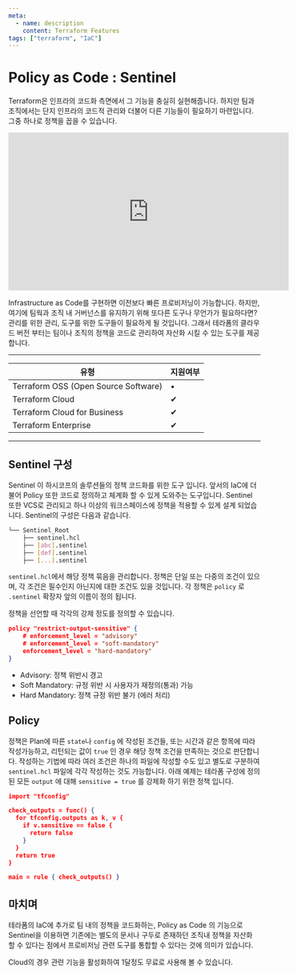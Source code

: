 ```yaml
---
meta:
  - name: description
    content: Terraform Features
tags: ["terraform", "IaC"]
---
```


# Policy as Code : Sentinel

Terraform은 인프라의 코드화 측면에서 그 기능을 충실히 실현해줍니다. 하지만 팀과 조직에서는 단지 인프라의 코드적 관리와 더불어 다른 기능들이 필요하기 마련입니다. 그중 하나로 정책을 꼽을 수 있습니다.

<iframe width="560" height="315" src="https://www.youtube.com/embed/QQ2SnWmSbjE" frameborder="0" allow="accelerometer; autoplay; encrypted-media; gyroscope; picture-in-picture" allowfullscreen></iframe>

Infrastructure as Code를 구현하면 이전보다 빠른 프로비저닝이 가능합니다. 하지만, 여기에 팀웍과 조직 내 거버넌스를 유지하기 위해 또다른 도구나 무언가가 필요하다면? 관리를 위한 관리, 도구를 위한 도구들이 필요하게 될 것입니다. 그래서 테라폼의 클라우드 버전 부터는 팀이나 조직의 정책을 코드로 관리하여 자산화 시킬 수 있는 도구를 제공합니다.

---

| 유형                                 | 지원여부 |
| ------------------------------------ | -------- |
| Terraform OSS (Open Source Software) | •        |
| Terraform Cloud                      | ✔︎        |
| Terraform Cloud for Business         | ✔︎        |
| Terraform Enterprise                 | ✔︎        |

---



## Sentinel 구성

Sentinel 이 하시코프의 솔루션들의 정책 코드화를 위한 도구 입니다. 앞서의 IaC에 더불어 Policy 또한 코드로 정의하고 체계화 할 수 있게 도와주는 도구입니다. Sentinel 또한 VCS로 관리되고 하나 이상의 워크스페이스에 정책을 적용할 수 있게 설계 되었습니다. Sentinel의 구성은 다음과 같습니다.

```bash
└── Sentinel_Root
    ├── sentinel.hcl
    ├── [abc].sentinel
    ├── [def].sentinel
    ├── [...].sentinel
```

`sentinel.hcl`에서 해당 정책 묶음을 관리합니다. 정책은 단일 또는 다중의 조건이 있으며, 각 조건은 필수인지 아닌지에 대한 조건도 있을 것입니다. 각 정책은 `policy` 로  `.sentinel` 확장자 앞의 이름이 정의 됩니다.

정책을 선언할 때 각각의 강제 정도를 정의할 수 있습니다.

```json
policy "restrict-output-sensitive" {
    # enforcement_level = "advisory"
    # enforcement_level = "soft-mandatory"
    enforcement_level = "hard-mandatory"
}
```

- Advisory: 정책 위반시 경고
- Soft Mandatory: 규정 위반 시 사용자가 재정의(통과) 가능
- Hard Mandatory: 정책 규정 위반 불가 (에러 처리)



## Policy

정책은 Plan에 따른 `state`나  `config` 에 작성된 조건들, 또는 시간과 같은 항목에 따라 작성가능하고, 리턴되는 값이 `true` 인 경우 해당 정책 조건을 만족하는 것으로 판단합니다. 작성하는 기법에 따라 여러 조건은 하나의 파일에 작성할 수도 있고 별도로 구분하여 `sentinel.hcl` 파일에 각각 작성하는 것도 가능합니다. 아래 예제는 테라폼 구성에 정의된 모든 `output` 에 대해 `sensitive = true` 를 강제화 하기 위한 정책 입니다.

```json
import "tfconfig"

check_outputs = func() {
  for tfconfig.outputs as k, v {
    if v.sensitive == false {
      return false
    }
  }
  return true
}

main = rule { check_outputs() }
```



## 마치며

테라폼의 IaC에 추가로 팀 내의 정책을 코드화하는, Policy as Code 의 기능으로 Sentinel을 이용하면 기존에는 별도의 문서나 구두로 존재하던 조직내 정책을 자산화 할 수 있다는 점에서 프로비저닝 관련 도구를 통합할 수 있다는 것에 의미가 있습니다.

Cloud의 경우 관련 기능을 활성화하여 1달정도 무료로 사용해 볼 수 있습니다.